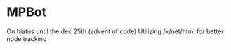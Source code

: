 # MPBot
On hiatus until the dec 25th (advent of code)
Utilizing /x/net/html for better node tracking
